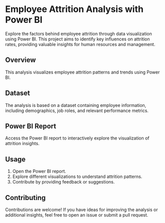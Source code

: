 # Employee Attrition Analysis with Power BI

Explore the factors behind employee attrition through data visualization using Power BI. This project aims to identify key influences on attrition rates, providing valuable insights for human resources and management.

## Overview

This analysis visualizes employee attrition patterns and trends using Power BI.

## Dataset

The analysis is based on a dataset containing employee information, including demographics, job roles, and relevant performance metrics.

## Power BI Report

Access the Power BI report to interactively explore the visualization of attrition insights.

## Usage

1. Open the Power BI report.
2. Explore different visualizations to understand attrition patterns.
3. Contribute by providing feedback or suggestions.

## Contributing

Contributions are welcome! If you have ideas for improving the analysis or additional insights, feel free to open an issue or submit a pull request.
